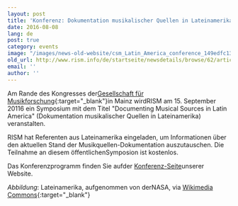 ```yaml
---
layout: post
title: 'Konferenz: Dokumentation musikalischer Quellen in Lateinamerika'
date: 2016-08-08
lang: de
post: true
category: events
image: "/images/news-old-website/csm_Latin_America_conference_149edfc135.jpg"
old_url: http://www.rism.info/de/startseite/newsdetails/browse/62/article/64/conference-documenting-musical-sources-in-latin-america.html
email: ''
author: ''
---
```



Am Rande des Kongresses der[Gesellschaft für Musikforschung](http://www.gfm2016.uni-mainz.de/){:target="_blank"}in Mainz wirdRISM am 15. September 20116 ein Symposium mit dem Titel "Documenting Musical Sources in Latin America" (Dokumentation musikalischer Quellen in Lateinamerika) veranstalten.

RISM hat Referenten aus Lateinamerika eingeladen, um Informationen über den aktuellen Stand der Musikquellen-Dokumentation auszutauschen. Die Teilnahme an diesem öffentlichenSymposion ist kostenlos.

Das Konferenzprogramm finden Sie aufder [Konferenz-Seite](http://www.rism.info/de/publikationen/latin-america-conference-2016.html)unserer Website.

_Abbildung_: Lateinamerika, aufgenommen von derNASA, via [Wikimedia Commons](https://commons.wikimedia.org/wiki/File:Latin_America_terrain.jpg){:target="_blank"}

<script type="text/javascript">var switchTo5x=true;</script><script type="text/javascript" src="http://w.sharethis.com/button/buttons.js"></script><script type="text/javascript">stLight.options({publisher: "9b601438-1ce1-49d8-bfd7-9cff5df54c17", doNotHash: false, doNotCopy: false, hashAddressBar: false});</script>
